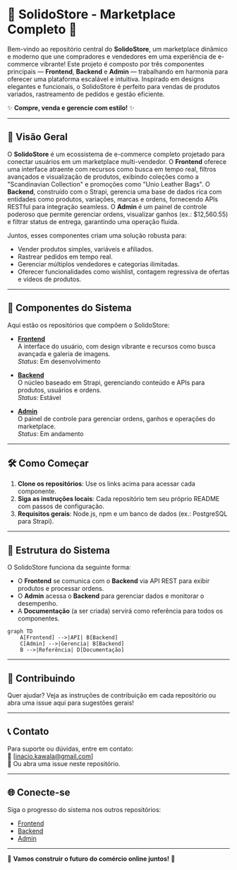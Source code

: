 # 🌟 SolidoStore - Marketplace Completo 🌟

Bem-vindo ao repositório central do **SolidoStore**, um marketplace dinâmico e moderno que une compradores e vendedores em uma experiência de e-commerce vibrante! Este projeto é composto por três componentes principais — **Frontend**, **Backend** e **Admin** — trabalhando em harmonia para oferecer uma plataforma escalável e intuitiva. Inspirado em designs elegantes e funcionais, o SolidoStore é perfeito para vendas de produtos variados, rastreamento de pedidos e gestão eficiente.

✨ **Compre, venda e gerencie com estilo!** ✨

---

## 🎨 Visão Geral

O **SolidoStore** é um ecossistema de e-commerce completo projetado para conectar usuários em um marketplace multi-vendedor. O **Frontend** oferece uma interface atraente com recursos como busca em tempo real, filtros avançados e visualização de produtos, exibindo coleções como a "Scandinavian Collection" e promoções como "Unio Leather Bags". O **Backend**, construído com o Strapi, gerencia uma base de dados rica com entidades como produtos, variações, marcas e ordens, fornecendo APIs RESTful para integração seamless. O **Admin** é um painel de controle poderoso que permite gerenciar ordens, visualizar ganhos (ex.: $12,560.55) e filtrar status de entrega, garantindo uma operação fluida.

Juntos, esses componentes criam uma solução robusta para:
- Vender produtos simples, variáveis e afiliados.
- Rastrear pedidos em tempo real.
- Gerenciar múltiplos vendedores e categorias ilimitadas.
- Oferecer funcionalidades como wishlist, contagem regressiva de ofertas e vídeos de produtos.

<!-- Confira a captura de tela do frontend para um gostinho da experiência:

![Captura de Tela do SolidoStore](https://via.placeholder.com/800x400.png?text=SolidoStore+Frontend+Preview)  
*(Nota: Substitua o link da imagem pelo URL real da sua captura de tela do frontend.)* -->

---

## 🚀 Componentes do Sistema

Aqui estão os repositórios que compõem o SolidoStore:

- **[Frontend](https://github.com/inacio1975/SolidoStore_Frontend)**  
  A interface do usuário, com design vibrante e recursos como busca avançada e galeria de imagens.  
  *Status*: Em desenvolvimento

- **[Backend](https://github.com/inacio1975/SolidoStore_Backend)**  
  O núcleo baseado em Strapi, gerenciando conteúdo e APIs para produtos, usuários e ordens.  
  *Status*: Estável

- **[Admin](https://github.com/inacio1975/SolidoStore_AdminPanel)**  
  O painel de controle para gerenciar ordens, ganhos e operações do marketplace.  
  *Status*: Em andamento

---

## 🛠️ Como Começar

1. **Clone os repositórios**: Use os links acima para acessar cada componente.
2. **Siga as instruções locais**: Cada repositório tem seu próprio README com passos de configuração.
3. **Requisitos gerais**: Node.js, npm e um banco de dados (ex.: PostgreSQL para Strapi).

---

## 📸 Estrutura do Sistema

O SolidoStore funciona da seguinte forma:  
- O **Frontend** se comunica com o **Backend** via API REST para exibir produtos e processar ordens.  
- O **Admin** acessa o **Backend** para gerenciar dados e monitorar o desempenho.  
- A **Documentação** (a ser criada) servirá como referência para todos os componentes.

```mermaid
graph TD
    A[Frontend] -->|API| B[Backend]
    C[Admin] -->|Gerencia| B[Backend]
    B -->|Referência| D[Documentação]
```


---

## 🤝 Contribuindo

Quer ajudar? Veja as instruções de contribuição em cada repositório ou abra uma issue aqui para sugestões gerais!

---

## 📞 Contato

Para suporte ou dúvidas, entre em contato:  
📧 [inacio.kawala@gmail.com]  
💬 Ou abra uma issue neste repositório.

---

## 🌐 Conecte-se

Siga o progresso do sistema nos outros repositórios:  

- [Frontend](https://github.com/inacio1975/SolidoStore_Frontend)  
- [Backend](https://github.com/inacio1975/SolidoStore_Backend)  
- [Admin](https://github.com/inacio1975/SolidoStore_AdminPanel)

---

🎉 **Vamos construir o futuro do comércio online juntos!** 🎉
